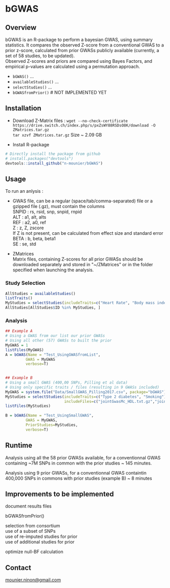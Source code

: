 
# bGWAS
[//]:========================================


## Overview
[//]:-------------------------------

bGWAS is an R-package to perform a bayesian GWAS, using summary statistics. It compares the observed Z-score from a conventional GWAS to a prior z-score, calculated from prior GWASs publicly available (currently, a set of 58 studies, to be updated).   
Observed Z-scores and priors are compared using Bayes Factors, and empirical p-values are calculated using a permutation approach.   


-   `bGWAS()` ...
-   `availableStudies()` ...
-   `selectStudies()` ...
-   `bGWASfromPrior()`  # NOT IMPLEMENTED YET


## Installation
[//]:-------------------------------


* Download Z-Matrix files : 
`wget --no-check-certificate https://drive.switch.ch/index.php/s/pxZsWY88RSDsO8K/download -O ZMatrices.tar.gz`    
`tar xzvf ZMatrices.tar.gz`
Size ~ 2.09 GB   
  

* Install R-package
``` r
# Directly install the package from github
# install.packages("devtools")
devtools::install_github("n-mounier/bGWAS")
```


## Usage
[//]:-------------------------------

To run an anlysis :

- GWAS file, can be a regular (space/tab/comma-separated) file or a gzipped file (.gz), must contain the columns   
SNPID : rs, rsid, snp, snpid, rnpid    
ALT : a1, alt, alts    
REF : a2, a0, ref    
Z : z, Z, zscore    
If Z is not present, can be calculated from effect size and standard error  
BETA : b, beta, beta1    
SE : se, std   

- ZMatrices    
Matrix files, containing Z-scores for all prior GWASs should be downloaded separately and stored in "~/ZMatrices" or in the folder specified when launching the analysis.


### Study Selection
``` r
AllStudies = availableStudies()
listTraits()
MyStudies = selectStudies(includeTraits=c("Heart Rate", "Body mass index", "Smoking"))
AllStudies[AllStudies$ID %in% MyStudies, ]
```

### Analysis
``` r
## Example A
# Using a GWAS from our list our prior GWASs
# Using all other (57) GWASs to built the prior
MyGWAS = 1
listFiles(MyGWAS)
A = bGWAS(Name = "Test_UsingGWASfromList",
         GWAS = MyGWAS
         verbose=T)
         

## Example B
# Using a small GWAS (400,00 SNPs, Pilling et al data)
# Using only specific traits / files (resulting in 9 GWASs included)
MyGWAS = system.file("Data/SmallGWAS_Pilling2017.csv", package="bGWAS")
MyStudies = selectStudies(includeTraits=c("Type 2 diabetes", "Smoking"),    
                          includeFiles=c("jointGwasMc_HDL.txt.gz","jointGwasMc_LDL.txt.gz"))
listFiles(MyStudies)
 
B = bGWAS(Name = "Test_UsingSmallGWAS",
         GWAS = MyGWAS,
         PriorStudies=MyStudies,
         verbose=T)        
```


## Runtime
[//]:-------------------------------

Analysis using all the 58 prior GWASs available, for a conventionnal GWAS containing ~7M SNPs in common with the prior studies ~ 145 minutes.

Analysis using 9 prior GWASs, for a conventionnal GWAS containtin 400,000 SNPs in commons with prior studies (example B) ~ 8 minutes


## Improvements to be implemented
[//]:-------------------------------

document results files    

bGWASfromPrior()    

selection from consortium    
use of a subset of SNPs   
use of re-imputed studies for prior   
use of additional studies for prior   

optimize null-BF calculation




## Contact
<mounier.ninon@gmail.com>
